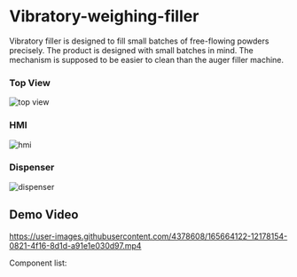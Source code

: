 # Vibratory-weighing-filler
Vibratory filler is designed to fill small batches of free-flowing powders precisely. The product is designed with small batches in mind. The mechanism is supposed to be easier to clean than the auger filler machine.

### Top View
![top view](https://user-images.githubusercontent.com/4378608/165680280-6d1a402c-cab6-4ac9-9237-5fd8ae3a9aa6.jpg)

### HMI
![hmi](https://user-images.githubusercontent.com/4378608/165680287-dcc59aba-ece7-4aab-98bd-6764c1806981.jpg)

### Dispenser
![dispenser](https://user-images.githubusercontent.com/4378608/165680289-3427a877-aed5-4dd4-a4c5-e9af98574080.jpg)



## Demo Video

https://user-images.githubusercontent.com/4378608/165664122-12178154-0821-4f16-8d1d-a91e1e030d97.mp4

Component list:
